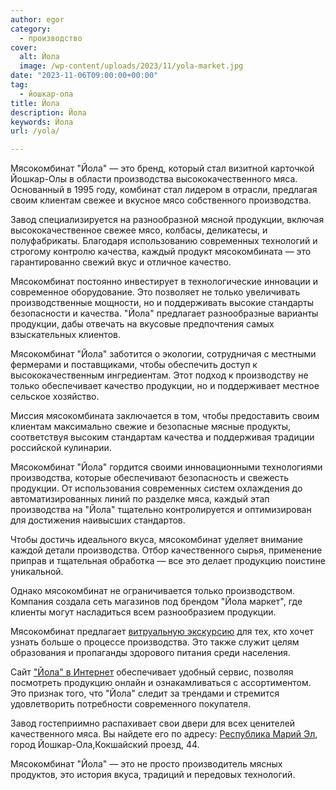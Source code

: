 ```yaml
---
author: egor
category:
  - производство
cover:
  alt: Йола
  image: /wp-content/uploads/2023/11/yola-market.jpg
date: "2023-11-06T09:00:00+00:00"
tag:
  - йошкар-ола
title: Йола
description: Йола
keywords: Йола
url: /yola/

---
```

Мясокомбинат "Йола" — это бренд, который стал визитной карточкой Йошкар-Олы в области производства высококачественного мяса. Основанный в 1995 году, комбинат стал лидером в отрасли, предлагая своим клиентам свежее и вкусное мясо собственного производства.

Завод специализируется на разнообразной мясной продукции, включая высококачественное свежее мясо, колбасы, деликатесы, и полуфабрикаты. Благодаря использованию современных технологий и строгому контролю качества, каждый продукт мясокомбината — это гарантированно свежий вкус и отличное качество.

Мясокомбинат постоянно инвестирует в технологические инновации и современное оборудование. Это позволяет не только увеличивать производственные мощности, но и поддерживать высокие стандарты безопасности и качества. "Йола" предлагает разнообразные варианты продукции, дабы отвечать на вкусовые предпочтения самых взыскательных клиентов.

Мясокомбинат "Йола" заботится о экологии, сотрудничая с местными фермерами и поставщиками, чтобы обеспечить доступ к высококачественным ингредиентам. Этот подход к производству не только обеспечивает качество продукции, но и поддерживает местное сельское хозяйство.

Миссия мясокомбината заключается в том, чтобы предоставить своим клиентам максимально свежие и безопасные мясные продукты, соответствуя высоким стандартам качества и поддерживая традиции российской кулинарии.

Мясокомбинат "Йола" гордится своими инновационными технологиями производства, которые обеспечивают безопасность и свежесть продукции. От использования современных систем охлаждения до автоматизированных линий по разделке мяса, каждый этап производства на "Йола" тщательно контролируется и оптимизирован для достижения наивысших стандартов.

Чтобы достичь идеального вкуса, мясокомбинат уделяет внимание каждой детали производства. Отбор качественного сырья, применение приправ и тщательная обработка — все это делает продукцию поистине уникальной.

Однако мясокомбинат не ограничивается только производством. Компания создала сеть магазинов под брендом "Йола маркет", где клиенты могут насладиться всем разнообразием продукции.

Мясокомбинат предлагает [витруальную экскурсию](https://www.yola-mkt.ru/company/yola/virtualnyy-tur/) для тех, кто хочет узнать больше о процессе производства. Это также служит целям образования и пропаганды здорового питания среди населения.

Сайт ["Йола" в Интернет](https://www.yola-mkt.ru/) обеспечивает удобный сервис, позволяя посмотреть продукцию онлайн и ознакамливаться с ассортиментом. Это признак того, что "Йола" следит за трендами и стремится удовлетворить потребности современного покупателя.

Завод гостеприимно распахивает свои двери для всех ценителей качественного мяса. Вы найдете его по адресу: [Республика Марий Эл](/), город Йошкар-Ола,Кокшайский проезд, 44.

Мясокомбинат "Йола" — это не просто производитель мясных продуктов, это история вкуса, традиций и передовых технологий.
